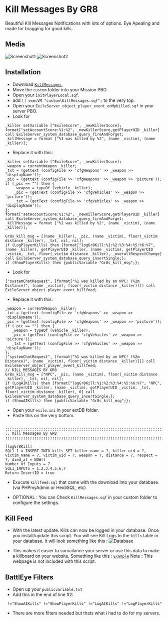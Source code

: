 Kill Messages By GR8
=============

Beautiful Kill Messages Notifications with lots of options. Eye Apealing and made for bragging for good kills.

Media
--------------------------
![Screenshot1](http://i.imgur.com/YCNRjiH.jpg)
![Screenshot2](http://i.imgur.com/V91ZeBu.jpg)

Installation
--------------------------

* Download [`KillMessages`](https://github.com/Gr8z/ExileMod-KillMessages/archive/master.zip),
* Move the `custom` folder into your Mission PBO.
* Open your `initPlayerLocal.sqf`.
* add `[] execVM "custom\KillMessages.sqf";` to the very top.
* Open your `ExileServer_object_player_event_onMpKilled.sqf` in your server PBO.
* Look for 
```
_killer setVariable ["ExileScore", _newKillerScore];
format["setAccountScore:%1:%2", _newKillerScore,getPlayerUID _killer] call ExileServer_system_database_query_fireAndForget;
_killMessage = format ["%1 was killed by %2", (name _victim), (name _killer)];
```
* Replace it with this:
```
_killer setVariable ["ExileScore", _newKillerScore];
_weapon = currentWeapon _killer;
_txt = (gettext (configFile >> 'cfgWeapons' >> _weapon >> 'displayName'));
_pic = (gettext (configFile >> 'cfgWeapons' >> _weapon >> 'picture'));
if (_pic == "") then {
	_weapon = typeOf (vehicle _killer);
	_pic = (getText (configFile >> 'cfgVehicles' >> _weapon >> 'picture'));
	_txt = (getText (configFile >> 'cfgVehicles' >> _weapon >> 'displayName'));
};
format["setAccountScore:%1:%2", _newKillerScore,getPlayerUID _killer] call ExileServer_system_database_query_fireAndForget;
_killMessage = format ["%1 was killed by %2", (name _victim), (name _killer)];

Gr8s_kill_msg = [(name _killer), _pic, (name _victim), floor(_victim distance _killer), _txt, nil, nil];
if (LogPlayerKills) then {format["logGr8Kill:%1:%2:%3:%4:%5:%6:%7", (name _killer), getPlayerUID _killer, (name _victim), getPlayerUID _victim, _txt, floor(_victim distance _killer), _overallRespectChange] call ExileServer_system_database_query_insertSingle;};
if (ShowPlayerKills) then {publicVariable "Gr8s_kill_msg";};
```
* Look for 
```
["systemChatRequest", [format["%1 was killed by an NPC! (%2m Distance)", (name _victim), floor(_victim distance _killer)]]] call ExileServer_object_player_event_killfeed;
```
* Replace it with this:
```
_weapon = currentWeapon _killer;
_txt = (gettext (configFile >> 'cfgWeapons' >> _weapon >> 'displayName'));
_pic = (gettext (configFile >> 'cfgWeapons' >> _weapon >> 'picture'));
if (_pic == "") then {
   _weapon = typeOf (vehicle _killer);
   _pic = (getText (configFile >> 'cfgVehicles' >> _weapon >> 'picture'));
   _txt = (getText (configFile >> 'cfgVehicles' >> _weapon >> 'displayName'));
};
["systemChatRequest", [format["%1 was killed by an NPC! (%2m Distance)", (name _victim), floor(_victim distance _killer)]]] call ExileServer_object_player_event_killfeed;
// KILL MESSAGES BY GR8
Gr8s_kill_msg = ["NPC", _pic, (name _victim), floor(_victim distance _killer), _txt, nil, nil];
if (LogAIKills) then {format["logGr8Kill:%1:%2:%3:%4:%5:%6:%7", "NPC", getPlayerUID _killer, (name _victim), getPlayerUID _victim, _txt, floor(_victim distance _killer), 0] call ExileServer_system_database_query_insertSingle;};
if (ShowAIKills) then {publicVariable "Gr8s_kill_msg";};	
```
* Open your `exile.ini` in your extDB folder.
* Paste this on the very bottom.
```

;;;;;;;;;;;;;;;;;;;;;;;;;;;;;;;;;;;;;;;;;;;;;;;;;;;;;;;;;;;;;;;;;;;;;;;;;;;;;;;
;; Kill Messages By GR8
;;;;;;;;;;;;;;;;;;;;;;;;;;;;;;;;;;;;;;;;;;;;;;;;;;;;;;;;;;;;;;;;;;;;;;;;;;;;;;;

[logGr8Kill]
SQL1_1 = INSERT INTO kills SET killer_name = ?, killer_uid = ?, victim_name = ?, victim_uid = ?, weapon = ?, distance = ?, respect = ?, died_at = NOW()
Number Of Inputs = 7
SQL1_INPUTS = 1,2,3,4,5,6,7
Return InsertID = true

```
* Exucute `killfeed.sql` that came with the download into your database. (via PHPmyAdmin or HeidiSQL, etc)

* OPTIONAL : You can Check `KillMessages.sqf` in your custom folder to configure the settings.

Kill Feed
--------------------------
* With the latest update. Kills can now be logged in your database. Once you install/update this script. You will see Kill Logs In the `kills` table in your database. It will look something like this :
![Database](http://i.imgur.com/H2njhNM.png)

* This makes it easier to survailance your server or use this data to make a killboard on your website. Something like this :
[`Example`](http://ghostzgamerz.com/pages/exilekills/)
Note : This webpage is not included with this script.

BattlEye Filters
--------------------------
* Open up your `publicvariable.txt`
* Add this in the end of line #2:
```
 !="ShowAIKills" !="ShowPlayerKills" !="LogAIKills" !="LogPlayerKills"
```
* There are more filters needed but thats what i had to do for my servers.